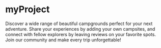 # myProject
Discover a wide range of beautiful campgrounds perfect for your next adventure. Share your experiences by adding your own campsites, and connect with fellow explorers by leaving reviews on your favorite spots. Join our community and make every trip unforgettable! 